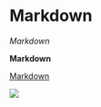 # Markdown

*Markdown*

**Markdown**

[Markdown](https://help.github.com/en/articles/basic-writing-and-formatting-syntax)

![](https://encrypted-tbn0.gstatic.com/images?q=tbn:ANd9GcStZRfIqtQL-4NmjOz67iGXGf_f07HyTYCKsx7XkSLyVHg67aKMGA)
